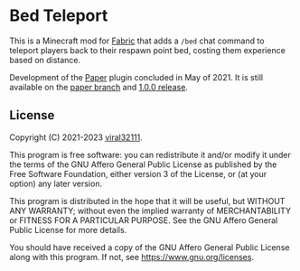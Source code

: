 # Bed Teleport

This is a Minecraft mod for [Fabric](https://fabricmc.net/) that adds a `/bed` chat command to teleport players back to their respawn point bed, costing them experience based on distance.

Development of the [Paper](https://papermc.io/) plugin concluded in May of 2021. It is still available on the [paper branch](https://github.com/viral32111/bed-teleport/tree/paper) and [1.0.0 release](https://github.com/viral32111/bed-teleport/releases/tag/1.0.0).

## License

Copyright (C) 2021-2023 [viral32111](https://viral32111.com).

This program is free software: you can redistribute it and/or modify
it under the terms of the GNU Affero General Public License as
published by the Free Software Foundation, either version 3 of the
License, or (at your option) any later version.

This program is distributed in the hope that it will be useful,
but WITHOUT ANY WARRANTY; without even the implied warranty of
MERCHANTABILITY or FITNESS FOR A PARTICULAR PURPOSE. See the
GNU Affero General Public License for more details.

You should have received a copy of the GNU Affero General Public License
along with this program. If not, see https://www.gnu.org/licenses.
